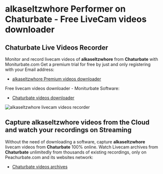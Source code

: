 # alkaseltzwhore Performer on Chaturbate - Free LiveCam videos downloader

## Chaturbate Live Videos Recorder

Monitor and record livecam videos of **alkaseltzwhore** from **Chaturbate** with Moniturbate.com
Get a premium trial for free by just and only registering with your Email address:
* [alkaseltzwhore Premium videos downloader](https://moniturbate.com/request-demo-licence-key.html)

Free livecam videos downloader - Moniturbate Software:
* [Chaturbate videos downloader](https://moniturbate.com/moniturbate-download-software.html)

![alkaseltzwhore livecam videos recorder](https://peachurnet.com/templates/moniturbate-software.png)


## Capture alkaseltzwhore videos from the Cloud and watch your recordings on Streaming

Without the need of downloading a software, capture **alkaseltzwhore** livecam videos from **Chaturbate** 100% online.
Watch Livecam archives from **Chaturbate** unlimitedly from thousands of existing recordings, only on Peachurbate.com and its websites network:
* [Chaturbate videos archives](https://peachurnet.com/)